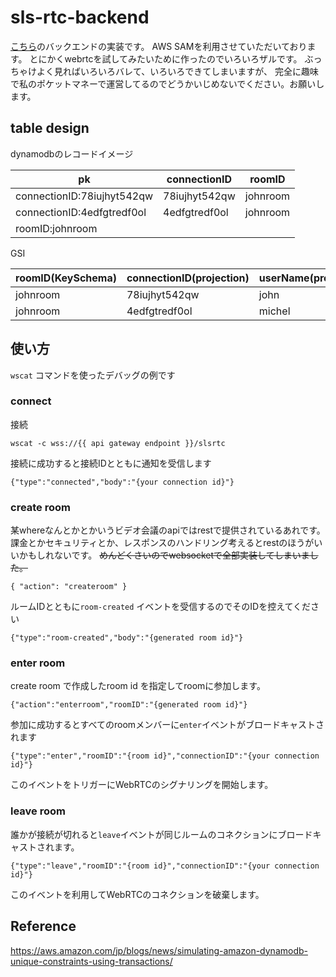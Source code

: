 # sls-rtc-backend


[こちら](https://hogehoge-banana.xyz/playground/sls-rtc/)のバックエンドの実装です。
AWS SAMを利用させていただいております。
とにかくwebrtcを試してみたいために作ったのでいろいろザルです。
ぶっちゃけよく見ればいろいろバレて、いろいろできてしまいますが、
完全に趣味で私のポケットマネーで運営してるのでどうかいじめないでください。お願いします。

## table design

dynamodbのレコードイメージ


|   pk                       | connectionID  | roomID   |
|----------------------------|---------------|----------|
| connectionID:78iujhyt542qw | 78iujhyt542qw | johnroom |
| connectionID:4edfgtredf0ol | 4edfgtredf0ol | johnroom |
| roomID:johnroom            |               |          |

GSI

| roomID(KeySchema) | connectionID(projection)  | userName(projection)   |
|-------------------|---------------------------|----------|
| johnroom | 78iujhyt542qw | john |
| johnroom | 4edfgtredf0ol | michel |


## 使い方

`wscat` コマンドを使ったデバッグの例です

### connect

接続

```
wscat -c wss://{{ api gateway endpoint }}/slsrtc
```

接続に成功すると接続IDとともに通知を受信します

```
{"type":"connected","body":"{your connection id}"}
```

### create room

某whereなんとかとかいうビデオ会議のapiではrestで提供されているあれです。
課金とかセキュリティとか、レスポンスのハンドリング考えるとrestのほうがいいかもしれないです。
~~めんどくさいのでwebsocketで全部実装してしまいました。~~

```
{ "action": "createroom" }
```

ルームIDとともに`room-created` イベントを受信するのでそのIDを控えてください

```
{"type":"room-created","body":"{generated room id}"}
```

### enter room

create room で作成したroom id を指定してroomに参加します。

```
{"action":"enterroom","roomID":"{generated room id}"}
```

参加に成功するとすべてのroomメンバーに`enter`イベントがブロードキャストされます

```
{"type":"enter","roomID":"{room id}","connectionID":"{your connection id}"}
```

このイベントをトリガーにWebRTCのシグナリングを開始します。

### leave room

誰かが接続が切れると`leave`イベントが同じルームのコネクションにブロードキャストされます。


```
{"type":"leave","roomID":"{room id}","connectionID":"{your connection id}"}
```

このイベントを利用してWebRTCのコネクションを破棄します。

## Reference

https://aws.amazon.com/jp/blogs/news/simulating-amazon-dynamodb-unique-constraints-using-transactions/



